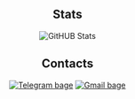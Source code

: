 <h2 align="center">Stats</h2>

<div align="center">
  <img src="https://github-readme-stats.vercel.app/api?username=akela114&theme=transparent" alt="GitHUB Stats">
</div>

<h2 align="center">Contacts</h2>

<div align="center">
  <a href="https://t.me/akela114"><img src="https://img.shields.io/badge/Telegram-2CA5E0?style=for-the-badge&logo=telegram&logoColor=white" alt="Telegram bage"></a>
  <a href="mailto:oleg.nikolaev.nsk@yandex.ru"><img src="https://img.shields.io/badge/Gmail-D14836?style=for-the-badge&logo=gmail&logoColor=white" alt="Gmail bage"></a>
</div>
